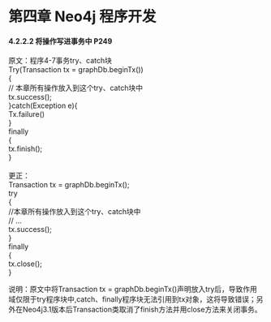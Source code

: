 # 第四章 Neo4j 程序开发
#### 4.2.2.2 将操作写进事务中 P249<br>
原文：程序4-7事务try、catch块<br>
 Try(Transaction tx = graphDb.beginTx())<br>
 {<br>
     // 本章所有操作放入到这个try、catch块中<br>
     tx.success();<br>
 }catch(Exception e){<br>
	Tx.failure()<br>
}<br>
finally<br>
 {<br>
     tx.finish();<br>
 }<br>
<br>
更正：<br>
Transaction tx = graphDb.beginTx();<br>
 try<br>
 {<br>
     //本章所有操作放入到这个try、catch块中<br>
     // ...<br>
     tx.success();<br>
 }<br>
 finally<br>
 {<br>
     tx.close();<br>
 }<br>

说明：原文中将Transaction tx = graphDb.beginTx()声明放入try后，导致作用域仅限于try程序块中,catch、finally程序块无法引用到tx对象，这将导致错误；另外在Neo4j3.1版本后Transaction类取消了finish方法并用close方法来关闭事务。<br>
